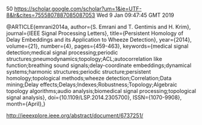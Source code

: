 50
https://scholar.google.com/scholar?um=1&ie=UTF-8&lr&cites=7555807887085087053
Wed  9 Jan 09:47:45 GMT 2019

@ARTICLE{emrani2014a,
author={S. Emrani and T. Gentimis and H. Krim},
journal={IEEE Signal Processing Letters},
title={Persistent Homology of Delay Embeddings and its Application to Wheeze Detection},
year={2014},
volume={21},
number={4},
pages={459-463},
keywords={medical signal detection;medical signal processing;periodic structures;pneumodynamics;topology;ACL;autocorrelation like function;breathing sound signals;delay-coordinate embeddings;dynamical systems;harmonic structures;periodic structure;persistent homology;topological methods;wheeze detection;Correlation;Data mining;Delay effects;Delays;Indexes;Robustness;Topology;Algebraic topology algorithms;audio analysis;biomedical signal processing;topological signal analysis},
doi={10.1109/LSP.2014.2305700},
ISSN={1070-9908},
month={April},}

http://ieeexplore.ieee.org/abstract/document/6737251/
